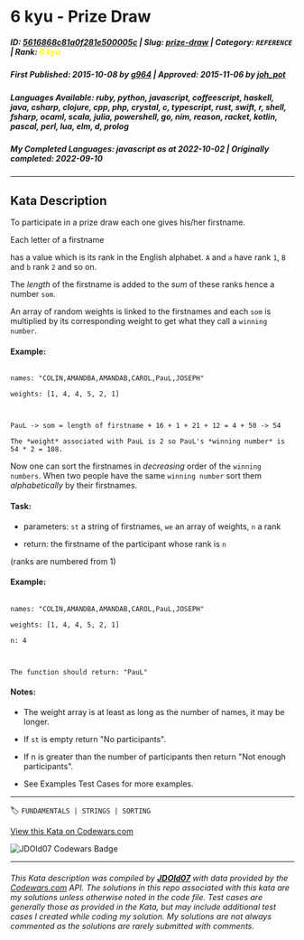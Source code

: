 # 6 kyu - Prize Draw

##### **ID**: [5616868c81a0f281e500005c](https://www.codewars.com/kata/5616868c81a0f281e500005c) | **Slug**: [prize-draw](https://www.codewars.com/kata/5616868c81a0f281e500005c) | **Category**: `REFERENCE` | **Rank**: <span style="color:yellow">6 kyu</span>

##### **First Published**: 2015-10-08 ***by*** [g964](https://www.codewars.com/users/g964) | **Approved**: 2015-11-06 ***by*** [joh_pot](https://www.codewars.com/users/joh_pot)

##### **Languages Available**: ruby, python, javascript, coffeescript, haskell, java, csharp, clojure, cpp, php, crystal, c, typescript, rust, swift, r, shell, fsharp, ocaml, scala, julia, powershell, go, nim, reason, racket, kotlin, pascal, perl, lua, elm, d, prolog

##### **My Completed Languages**: javascript ***as at*** 2022-10-02 | **Originally completed**: 2022-09-10

---

## Kata Description


To participate in a prize draw each one gives his/her firstname. 



Each letter of a firstname

has a value which is its rank in the English alphabet. `A` and `a` have rank `1`, `B` and `b` rank `2` and so on. 



The *length* of the firstname is added to the *sum* of these ranks hence a number `som`. 



An array of random weights is linked to the firstnames and each `som` is multiplied by its corresponding weight to get what they call a `winning number`.



#### Example:

```

names: "COLIN,AMANDBA,AMANDAB,CAROL,PauL,JOSEPH"

weights: [1, 4, 4, 5, 2, 1]



PauL -> som = length of firstname + 16 + 1 + 21 + 12 = 4 + 50 -> 54

The *weight* associated with PauL is 2 so PauL's *winning number* is 54 * 2 = 108.

```

Now one can sort the firstnames in *decreasing* order of the `winning numbers`. When two people have the same `winning number` sort them *alphabetically* by their firstnames.



#### Task:



- parameters: `st` a string of firstnames, `we` an array of weights, `n` a rank 



- return: the firstname of the participant whose rank is `n` 

(ranks are numbered from 1)



#### Example:

```

names: "COLIN,AMANDBA,AMANDAB,CAROL,PauL,JOSEPH"

weights: [1, 4, 4, 5, 2, 1]

n: 4



The function should return: "PauL"

```

#### Notes:

- The weight array is at least as long as the number of names, it may be longer.



- If `st` is empty return "No participants".



- If n is greater than the number of participants then return "Not enough participants".



- See Examples Test Cases for more examples.

---


🏷 `FUNDAMENTALS | STRINGS | SORTING`


[View this Kata on Codewars.com](https://www.codewars.com/kata/5616868c81a0f281e500005c)

![](https://www.codewars.com/users/jdold07/badges/large "JDOld07 Codewars Badge")

---

###### *This Kata description was compiled by [**JDOld07**](https://tpstech.dev) with data provided by the [Codewars.com](https://www.codewars.com) API.  The solutions in this repo associated with this kata are my solutions unless otherwise noted in the code file.  Test cases are generally those as provided in the Kata, but may include additional test cases I created while coding my solution.  My solutions are not always commented as the solutions are rarely submitted with comments.*
